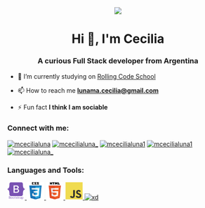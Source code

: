 <p align="center" width="300">
   <img align="center" width="200" src="https://avatars.githubusercontent.com/u/95712696?v=4" />
<h1 align="center">Hi 🎨, I'm Cecilia</h1>
<h3 align="center">A curious Full Stack developer from Argentina</h3>

- 🔭 I’m currently studying on [Rolling Code School](https://rollingcodeschool.com)

- 📫 How to reach me **lunama.cecilia@gmail.com**

- ⚡ Fun fact **I think I am sociable**

<h3 align="left">Connect with me:</h3>
<p align="left">
<a href="https://codepen.io/mcecilialuna" target="blank"><img align="center" src="https://raw.githubusercontent.com/rahuldkjain/github-profile-readme-generator/master/src/images/icons/Social/codepen.svg" alt="mcecilialuna" height="30" width="40" /></a>
<a href="https://twitter.com/mcecilialuna_" target="blank"><img align="center" src="https://raw.githubusercontent.com/rahuldkjain/github-profile-readme-generator/master/src/images/icons/Social/twitter.svg" alt="mcecilialuna_" height="30" width="40" /></a>
<a href="https://linkedin.com/in/mcecilialuna1" target="blank"><img align="center" src="https://raw.githubusercontent.com/rahuldkjain/github-profile-readme-generator/master/src/images/icons/Social/linked-in-alt.svg" alt="mcecilialuna1" height="30" width="40" /></a>
<a href="https://fb.com/mcecilialuna1" target="blank"><img align="center" src="https://raw.githubusercontent.com/rahuldkjain/github-profile-readme-generator/master/src/images/icons/Social/facebook.svg" alt="mcecilialuna1" height="30" width="40" /></a>
<a href="https://instagram.com/mcecilialuna_" target="blank"><img align="center" src="https://raw.githubusercontent.com/rahuldkjain/github-profile-readme-generator/master/src/images/icons/Social/instagram.svg" alt="mcecilialuna_" height="30" width="40" /></a>
</p>

<h3 align="left">Languages and Tools:</h3>
<p align="left"> <a href="https://getbootstrap.com" target="_blank" rel="noreferrer"> <img src="https://raw.githubusercontent.com/devicons/devicon/master/icons/bootstrap/bootstrap-plain-wordmark.svg" alt="bootstrap" width="40" height="40"/> </a> <a href="https://www.w3schools.com/css/" target="_blank" rel="noreferrer"> <img src="https://raw.githubusercontent.com/devicons/devicon/master/icons/css3/css3-original-wordmark.svg" alt="css3" width="40" height="40"/> </a> <a href="https://www.w3.org/html/" target="_blank" rel="noreferrer"> <img src="https://raw.githubusercontent.com/devicons/devicon/master/icons/html5/html5-original-wordmark.svg" alt="html5" width="40" height="40"/> </a> <a href="https://developer.mozilla.org/en-US/docs/Web/JavaScript" target="_blank" rel="noreferrer"> <img src="https://raw.githubusercontent.com/devicons/devicon/master/icons/javascript/javascript-original.svg" alt="javascript" width="40" height="40"/> </a> <a href="https://www.adobe.com/products/xd.html" target="_blank" rel="noreferrer"> <img src="https://cdn.worldvectorlogo.com/logos/adobe-xd.svg" alt="xd" width="40" height="40"/> </a> </p>

